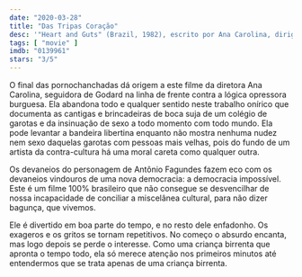 ```yaml
---
date: "2020-03-28"
title: "Das Tripas Coração"
desc: '"Heart and Guts" (Brazil, 1982), escrito por Ana Carolina, dirigido por Ana Carolina, com Antônio Fagundes, Dina Sfat e Ney Latorraca.'
tags: [ "movie" ]
imdb: "0139961"
stars: "3/5"
---
```

O final das pornochanchadas dá origem a este filme da diretora Ana Carolina, seguidora de Godard na linha de frente contra a lógica opressora burguesa. Ela abandona todo e qualquer sentido neste trabalho onírico que documenta as cantigas e brincadeiras de boca suja de um colégio de garotas e da insinuação de sexo a todo momento com todo mundo. Ela pode levantar a bandeira libertina enquanto não mostra nenhuma nudez nem sexo daquelas garotas com pessoas mais velhas, pois do fundo de um artista da contra-cultura há uma moral careta como qualquer outra.

Os devaneios do personagem de Antônio Fagundes fazem eco com os devaneios vindouros de uma nova democracia: a democracia impossível. Este é um filme 100% brasileiro que não consegue se desvencilhar de nossa incapacidade de conciliar a miscelânea cultural, para não dizer bagunça, que vivemos.

Ele é divertido em boa parte do tempo, e no resto dele enfadonho. Os exageros e os gritos se tornam repetitivos. No começo o absurdo encanta, mas logo depois se perde o interesse. Como uma criança birrenta que apronta o tempo todo, ela só merece atenção nos primeiros minutos até entendermos que se trata apenas de uma criança birrenta.
